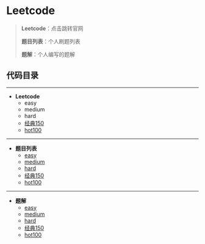# Leetcode

> **Leetcode**：点击跳转官网
> 
> **题目列表**：个人刷题列表
> 
> **题解**：个人编写的题解



## 代码目录
---

- **Leetcode**
  - easy
  - medium
  - hard
  - [经典150](https://leetcode.cn/studyplan/top-interview-150/)
  - [hot100](https://leetcode.cn/studyplan/top-100-liked/)

---
- **题目列表**
  - [easy](./easy/README.md)
  - [medium](./medium/README.md)
  - [hard](./hard/README.md)
  - [经典150](./经典150/README.md)
  - [hot100](./hot100/README.md)

---
- **题解**
  - [easy](./easy/notes/)
  - [medium](./medium/notes/)
  - [hard](./hard/notes/)
  - [经典150](./经典150/notes/)
  - [hot100](./hot100/notes/)


